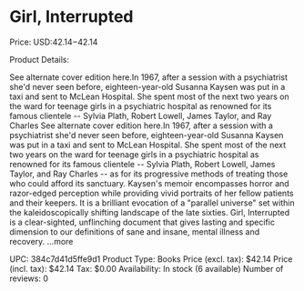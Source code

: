 # Girl, Interrupted

Price: USD:$42.14-$42.14

Product Details:

See alternate cover edition here.In 1967, after a session with a psychiatrist she'd never seen before, eighteen-year-old Susanna Kaysen was put in a taxi and sent to McLean Hospital. She spent most of the next two years on the ward for teenage girls in a psychiatric hospital as renowned for its famous clientele -- Sylvia Plath, Robert Lowell, James Taylor, and Ray Charles See alternate cover edition here.In 1967, after a session with a psychiatrist she'd never seen before, eighteen-year-old Susanna Kaysen was put in a taxi and sent to McLean Hospital. She spent most of the next two years on the ward for teenage girls in a psychiatric hospital as renowned for its famous clientele -- Sylvia Plath, Robert Lowell, James Taylor, and Ray Charles -- as for its progressive methods of treating those who could afford its sanctuary. Kaysen's memoir encompasses horror and razor-edged perception while providing vivid portraits of her fellow patients and their keepers. It is a brilliant evocation of a "parallel universe" set within the kaleidoscopically shifting landscape of the late sixties. Girl, Interrupted is a clear-sighted, unflinching document that gives lasting and specific dimension to our definitions of sane and insane, mental illness and recovery. ...more

UPC: 384c7d41d5ffe9d1
Product Type: Books
Price (excl. tax): $42.14
Price (incl. tax): $42.14
Tax: $0.00
Availability: In stock (6 available)
Number of reviews: 0